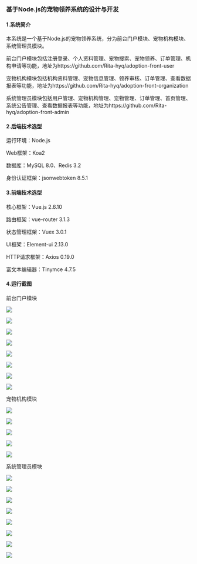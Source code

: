 ### 基于Node.js的宠物领养系统的设计与开发

#### 1.系统简介

本系统是一个基于Node.js的宠物领养系统，分为前台门户模块、宠物机构模块、系统管理员模块。

前台门户模块包括注册登录、个人资料管理、宠物搜索、宠物领养、订单管理、机构申请等功能，地址为https://github.com/Rita-hyq/adoption-front-user

宠物机构模块包括机构资料管理、宠物信息管理、领养审核、订单管理、查看数据报表等功能，地址为https://github.com/Rita-hyq/adoption-front-organization

系统管理员模块包括用户管理、宠物机构管理、宠物管理、订单管理、首页管理、系统公告管理、查看数据报表等功能，地址为https://github.com/Rita-hyq/adoption-front-admin

#### 2.后端技术选型

运行环境：Node.js

Web框架：Koa2

数据库：MySQL 8.0、Redis 3.2

身份认证框架：jsonwebtoken 8.5.1

#### 3.前端技术选型

核心框架：Vue.js 2.6.10

路由框架：vue-router 3.1.3

状态管理框架：Vuex 3.0.1

UI框架：Element-ui 2.13.0

HTTP请求框架：Axios 0.19.0

富文本编辑器：Tinymce 4.7.5

#### 4.运行截图

前台门户模块

![](https://czz-education.oss-cn-shenzhen.aliyuncs.com/hyq/1.png)

![](https://czz-education.oss-cn-shenzhen.aliyuncs.com/hyq/2.png)

![](https://czz-education.oss-cn-shenzhen.aliyuncs.com/hyq/3.png)

![](https://czz-education.oss-cn-shenzhen.aliyuncs.com/hyq/4.png)

![](https://czz-education.oss-cn-shenzhen.aliyuncs.com/hyq/5.png)

![](https://czz-education.oss-cn-shenzhen.aliyuncs.com/hyq/6.png)

![](https://czz-education.oss-cn-shenzhen.aliyuncs.com/hyq/7.png)

![](https://czz-education.oss-cn-shenzhen.aliyuncs.com/hyq/8.png)

宠物机构模块

![](https://czz-education.oss-cn-shenzhen.aliyuncs.com/hyq/9.png)

![](https://czz-education.oss-cn-shenzhen.aliyuncs.com/hyq/10.png)

![](https://czz-education.oss-cn-shenzhen.aliyuncs.com/hyq/11.png)

![](https://czz-education.oss-cn-shenzhen.aliyuncs.com/hyq/12.png)

![](https://czz-education.oss-cn-shenzhen.aliyuncs.com/hyq/13.png)

系统管理员模块

![](https://czz-education.oss-cn-shenzhen.aliyuncs.com/hyq/14.png)

![](https://czz-education.oss-cn-shenzhen.aliyuncs.com/hyq/15.png)

![](https://czz-education.oss-cn-shenzhen.aliyuncs.com/hyq/16.png)

![](https://czz-education.oss-cn-shenzhen.aliyuncs.com/hyq/17.png)

![](https://czz-education.oss-cn-shenzhen.aliyuncs.com/hyq/18.png)

![](https://czz-education.oss-cn-shenzhen.aliyuncs.com/hyq/19.png)

![](https://czz-education.oss-cn-shenzhen.aliyuncs.com/hyq/20.png)

![](https://czz-education.oss-cn-shenzhen.aliyuncs.com/hyq/21.png)
